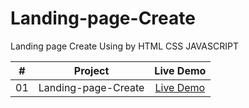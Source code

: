 # Landing-page-Create
Landing page Create Using by HTML CSS JAVASCRIPT

|  #  |                                                           Project                                                           |                                           Live Demo                                           |
| :-: | :-------------------------------------------------------------------------------------------------------------------------: | :-------------------------------------------------------------------------------------------: |
| 01  |   Landing-page-Create      |[Live Demo](https://iariful.github.io/Landing-page-Create/)





